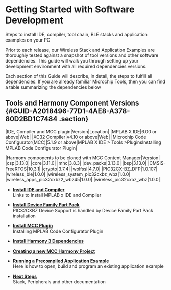 # Getting Started with Software Development

Steps to install IDE, compiler, tool chain, BLE stacks and application examples on your PC

Prior to each release, our Wireless Stack and Application Examples are thoroughly tested against a snapshot of tool versions and other software dependencies. This guide will walk you through setting up your development environment with all required dependencies versions.

Each section of this Guide will describe, in detail, the steps to fulfill all dependencies. If you are already familiar Microchip Tools, then you can find a table summarizing the dependencies below

## Tools and Harmony Component Versions {#GUID-A2018496-77D1-4AE8-A378-80D2BD1C7484 .section}

|IDE, Compiler and MCC plugin|Version|Location|
|MPLAB X IDE|6.00 or above|Web|
|XC32 Compiler|v4.10 or above|Web|
|Microchip Code Configurator\(MCC\)|5.1.9 or above|MPLAB X IDE \> Tools \>PluginsInstalling MPLAB Code Configurator Plugin|

|Harmony components to be cloned with MCC Content Manager|Version|
|csp|3.13.0|
|core|3.11.0|
|mhc|3.8.3|
|dev\_packs|3.13.0|
|bsp|3.13.0|
|CMSIS-FreeRTOS|10.3.1|
|crypto|3.7.4|
|wolfssl|4.7.0|
|PIC32CX-BZ\_DFP|1.0.107|
|wireless\_ble|1.0.0|
|wireless\_system\_pic32cxbz\_wbz|1.0.0|
|wireless\_apps\_pic32cxbz2\_wbz45|1.0.0|
|wireless\_pic32cxbz\_wbz|1.0.0|

-   **[Install IDE and Compiler](https://onlinedocs.microchip.com/pr/GUID-A5330D3A-9F51-4A26-B71D-8503A493DF9C-en-US-1/index.html?GUID-0D2F114A-B713-4B27-AC5E-4593D234D9B7)**  
Links to Install MPLAB x IDE and Compiler
-   **[Install Device Family Part Pack](https://onlinedocs.microchip.com/pr/GUID-A5330D3A-9F51-4A26-B71D-8503A493DF9C-en-US-1/index.html?GUID-3504C96C-3B1A-40E5-AF97-A3270CA7EC77)**  
PIC32CXBZ Device Support is handled by Device Family Part Pack installation
-   **[Install MCC Plugin](https://onlinedocs.microchip.com/pr/GUID-A5330D3A-9F51-4A26-B71D-8503A493DF9C-en-US-1/index.html?GUID-A55E9342-CE44-4A91-86BB-FEC6706FCD1C)**  
Installing MPLAB Code Configurator Plugin
-   **[Install Harmony 3 Dependencies](https://onlinedocs.microchip.com/pr/GUID-A5330D3A-9F51-4A26-B71D-8503A493DF9C-en-US-1/index.html?GUID-5DEB6FE0-1234-4A15-A805-E451B3E73825)**  

-   **[Creating a new MCC Harmony Project](https://onlinedocs.microchip.com/pr/GUID-A5330D3A-9F51-4A26-B71D-8503A493DF9C-en-US-1/index.html?GUID-B86E8493-D00D-46EF-8624-D412342147F0)**  

-   **[Running a Precompiled Application Example](https://onlinedocs.microchip.com/pr/GUID-A5330D3A-9F51-4A26-B71D-8503A493DF9C-en-US-1/index.html?GUID-EA74172C-595E-4A34-B359-D42EE443F0EC)**  
Here is how to open, build and program an existing application example
-   **[Next Steps](https://onlinedocs.microchip.com/pr/GUID-A5330D3A-9F51-4A26-B71D-8503A493DF9C-en-US-1/index.html?GUID-FAC65B28-B78E-48AF-BCFE-2D63DC274CDB)**  
Stack, Peripherals and other documentation

